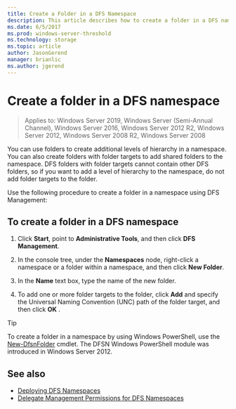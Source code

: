 ```yaml
---
title: Create a Folder in a DFS Namespace
description: This article describes how to create a folder in a DFS namespace
ms.date: 6/5/2017
ms.prod: windows-server-threshold
ms.technology: storage
ms.topic: article
author: JasonGerend
manager: brianlic
ms.author: jgerend
---
```

# Create a folder in a DFS namespace

> Applies to: Windows Server 2019, Windows Server (Semi-Annual Channel), Windows Server 2016, Windows Server 2012 R2, Windows Server 2012, Windows Server 2008 R2, Windows Server 2008

You can use folders to create additional levels of hierarchy in a namespace. You can also create folders with folder targets to add shared folders to the namespace. DFS folders with folder targets cannot contain other DFS folders, so if you want to add a level of hierarchy to the namespace, do not add folder targets to the folder.

Use the following procedure to create a folder in a namespace using DFS Management:

## To create a folder in a DFS namespace

1.  Click **Start**, point to **Administrative Tools**, and then click **DFS Management**.

2.  In the console tree, under the **Namespaces** node, right-click a namespace or a folder within a namespace, and then click **New Folder**.

3.  In the **Name** text box, type the name of the new folder.

4.  To add one or more folder targets to the folder, click **Add** and specify the Universal Naming Convention (UNC) path of the folder target, and then click **OK** .


> [!TIP]
> To create a folder in a namespace by using Windows PowerShell, use the [New-DfsnFolder](https://docs.microsoft.com/powershell/module/dfsn/new-dfsnfolder)
cmdlet. The DFSN Windows PowerShell module was introduced in Windows Server 2012.


## See also

-   [Deploying DFS Namespaces](deploying-dfs-namespaces.md)
-   [Delegate Management Permissions for DFS Namespaces](delegate-management-permissions-for-dfs-namespaces.md)


